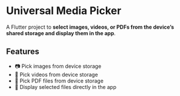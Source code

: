 # Universal Media Picker

A Flutter project to **select images, videos, or PDFs from the device’s shared storage and display them in the app**.

## Features
- 📷 Pick images from device storage
- 🎥 Pick videos from device storage
- 📄 Pick PDF files from device storage
- 👀 Display selected files directly in the app


